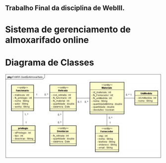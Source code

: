 ## Trabalho Final da disciplina de WebIII.
# Sistema de gerenciamento de almoxarifado online

# Diagrama de Classes

![Diagrama de Classes](imagens/diagramadeclasses18-09-2019.png)
